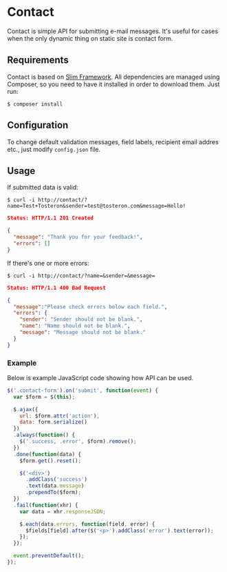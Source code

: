 # Contact

Contact is simple API for submitting e-mail messages. It's useful for cases when the only dynamic thing on static site is contact form.

## Requirements

Contact is based on [Slim Framework](http://www.slimframework.com). All dependencies are managed using Composer, so you need to have it installed in order to download them. Just run:

```
$ composer install
```

## Configuration

To change default validation messages, field labels, recipient email addres etc., just modify `config.json` file.

## Usage

If submitted data is valid:

```
$ curl -i http://contact/?name=Test+Tosteron&sender=test@tosteron.com&message=Hello!
```
```json
Status: HTTP/1.1 201 Created

{
  "message": "Thank you for your feedback!",
  "errors": []
}
```

If there's one or more errors:

```
$ curl -i http://contact/?name=&sender=&message=
```
```json
Status: HTTP/1.1 400 Bad Request

{
  "message":"Please check errors below each field.",
  "errors": {
    "sender": "Sender should not be blank.",
    "name": "Name should not be blank.",
    "message": "Message should not be blank."
  }
}
```

### Example

Below is example JavaScript code showing how API can be used.

```javascript
$('.contact-form').on('submit', function(event) {
  var $form = $(this);

  $.ajax({
    url: $form.attr('action'),
    data: form.serialize()
  })
  .always(function() {
    $('.success, .error', $form).remove();
  })
  .done(function(data) {
    $form.get().reset();

    $('<div>')
      .addClass('success')
      .text(data.message)
      .prependTo($form);
  })
  .fail(function(xhr) {
    var data = xhr.responseJSON;

    $.each(data.errors, function(field, error) {
      $fields[field].after($('<p>').addClass('error').text(error));
    });
  });

  event.preventDefault();
});
```
